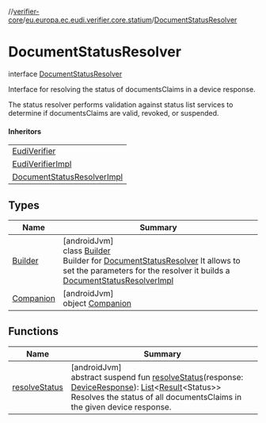 //[verifier-core](../../../index.md)/[eu.europa.ec.eudi.verifier.core.statium](../index.md)/[DocumentStatusResolver](index.md)

# DocumentStatusResolver

interface [DocumentStatusResolver](index.md)

Interface for resolving the status of documentsClaims in a device response.

The status resolver performs validation against status list services to determine if documentsClaims are valid, revoked, or suspended.

#### Inheritors

| |
|---|
| [EudiVerifier](../../eu.europa.ec.eudi.verifier.core/-eudi-verifier/index.md) |
| [EudiVerifierImpl](../../eu.europa.ec.eudi.verifier.core/-eudi-verifier-impl/index.md) |
| [DocumentStatusResolverImpl](../-document-status-resolver-impl/index.md) |

## Types

| Name | Summary |
|---|---|
| [Builder](-builder/index.md) | [androidJvm]<br>class [Builder](-builder/index.md)<br>Builder for [DocumentStatusResolver](index.md) It allows to set the parameters for the resolver it builds a [DocumentStatusResolverImpl](../-document-status-resolver-impl/index.md) |
| [Companion](-companion/index.md) | [androidJvm]<br>object [Companion](-companion/index.md) |

## Functions

| Name | Summary |
|---|---|
| [resolveStatus](resolve-status.md) | [androidJvm]<br>abstract suspend fun [resolveStatus](resolve-status.md)(response: [DeviceResponse](../../eu.europa.ec.eudi.verifier.core.response/-device-response/index.md)): [List](https://kotlinlang.org/api/latest/jvm/stdlib/kotlin-stdlib/kotlin.collections/-list/index.html)&lt;[Result](https://kotlinlang.org/api/latest/jvm/stdlib/kotlin-stdlib/kotlin/-result/index.html)&lt;Status&gt;&gt;<br>Resolves the status of all documentsClaims in the given device response. |
